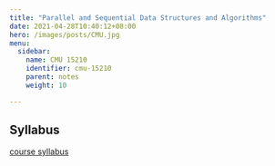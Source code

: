 ```yaml
---
title: "Parallel and Sequential Data Structures and Algorithms"
date: 2021-04-28T10:40:12+08:00
hero: /images/posts/CMU.jpg
menu:
  sidebar: 
    name: CMU 15210
    identifier: cmu-15210
    parent: notes
    weight: 10

---
```


## Syllabus

[course syllabus](https://www.cs.cmu.edu/~15210/syllabus.html)

